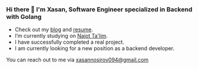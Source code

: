 ### Hi there 👋 I'm Xasan, Software Engineer specialized in Backend with Golang

- Check out my [blog](https://www.linkedin.com/in/xasannosirov) and [resume](https://flowcv.com/resume/lw7ot34bed).
- I’m currently studying on [Najot Ta'lim](https://najottalim.uz/).
- I have successfully completed a real project.
- I am currently looking for a new position as a backend developer.

You can reach out to me via xasannosirov094@gmail.com
